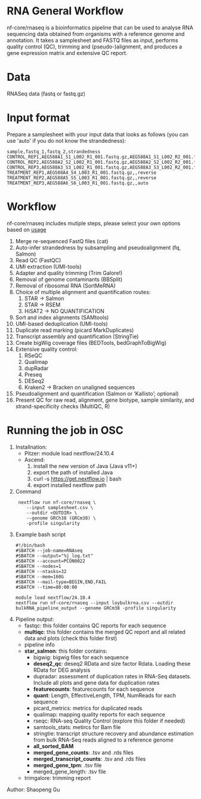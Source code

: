 # RNA General Workflow
nf-core/rnaseq is a bioinformatics pipeline that can be used to analyse RNA sequencing data obtained from organisms with a reference genome and annotation. It takes a samplesheet and FASTQ files as input, performs quality control (QC), trimming and (pseudo-)alignment, and produces a gene expression matrix and extensive QC report.
# Data
RNASeq data (fastq or fastq.gz)
# Input format
Prepare a samplesheet with your input data that looks as follows (you can use 'auto' if you do not know the strandedness):
```
sample,fastq_1,fastq_2,strandedness
CONTROL_REP1,AEG588A1_S1_L002_R1_001.fastq.gz,AEG588A1_S1_L002_R2_001.fastq.gz,forward
CONTROL_REP2,AEG588A2_S2_L002_R1_001.fastq.gz,AEG588A2_S2_L002_R2_001.fastq.gz,forward
CONTROL_REP3,AEG588A3_S3_L002_R1_001.fastq.gz,AEG588A3_S3_L002_R2_001.fastq.gz,auto
TREATMENT_REP1,AEG588A4_S4_L003_R1_001.fastq.gz,,reverse
TREATMENT_REP2,AEG588A5_S5_L003_R1_001.fastq.gz,,reverse
TREATMENT_REP3,AEG588A6_S6_L003_R1_001.fastq.gz,,auto
```
# Workflow
nf-core/rnaseq includes mutiple steps, please select your own options based on [usage](https://nf-co.re/rnaseq/usage)
1. Merge re-sequenced FastQ files (cat)
1. Auto-infer strandedness by subsampling and pseudoalignment (fq, Salmon)
1. Read QC (FastQC)
1. UMI extraction (UMI-tools)
1. Adapter and quality trimming (Trim Galore!)
1. Removal of genome contaminants (BBSplit)
1. Removal of ribosomal RNA (SortMeRNA)
1. Choice of multiple alignment and quantification routes:
    1. STAR -> Salmon
    1. STAR -> RSEM
    1. HiSAT2 -> NO QUANTIFICATION
1. Sort and index alignments (SAMtools)
1. UMI-based deduplication (UMI-tools)
1. Duplicate read marking (picard MarkDuplicates)
1. Transcript assembly and quantification (StringTie)
1. Create bigWig coverage files (BEDTools, bedGraphToBigWig)
1. Extensive quality control:
    1. RSeQC
    1. Qualimap
    1. dupRadar
    1. Preseq
    1. DESeq2
    1. Kraken2 -> Bracken on unaligned sequences 
1. Pseudoalignment and quantification (Salmon or ‘Kallisto’; optional)
1. Present QC for raw read, alignment, gene biotype, sample similarity, and strand-specificity checks (MultiQC, R)

# Running the job in OSC

1. Installnation:
   - Pitzer: module load nextflow/24.10.4
   - Ascend:
     1. install the new version of Java (Java v11+)
     2. export the path of installed Java
     3. curl -s https://get.nextflow.io | bash
     4. export installed nextflow path
3. Command
   ```
    nextflow run nf-core/rnaseq \
       --input samplesheet.csv \
       --outdir <OUTDIR> \
       --genome GRCh38 (GRCm38) \
       -profile singularity
   ```
4. Example bash script
   ```
   #!/bin/bash
   #SBATCH --job-name=RNAseq
   #SBATCH --output="%j_log.txt"
   #SBATCH --account=PCON0022
   #SBATCH --nodes=1
   #SBATCH --ntasks=32
   #SBATCH --mem=160G
   #SBATCH --mail-type=BEGIN,END,FAIL
   #SBATCH --time=80:00:00

   module load nextflow/24.10.4
   nextflow run nf-core/rnaseq --input loybulkrna.csv --outdir bulkRNA_pipeline_output --genome GRCm38 -profile singularity
   ```
4. Pipeline output:
   - fastqc: this folder contains QC reports for each sequence
   - **multiqc**: this folder contains the merged QC report and all related data and plots (check this folder first)
   - pipeline info
   - **star_salmon**: this folder contains:
     - bigwig: bigwig files for each sequence
     - **deseq2_qc**: deseq2 RData and size factor Rdata. Loading these RData for DEG analysis
     - dupradar: assessment of duplication rates in RNA-Seq datasets. Include all plots and gene data for duplication rates
     - **featurecounts**: featurecounts for each sequence
     - **quant**: Length, EffectiveLength, TPM, NumReads for each sequence
     - picard_metrics: metrics for duplicated reads
     - qualimap: mapping quality reports for each sequence
     - rseqc: RNA-seq Quality Control (explore this folder if needed)
     - samtools_stats: metircs for Bam file
     - stringtie: transcript structure recovery and abundance estimation from bulk RNA-Seq reads aligned to a reference genome
     - **all_sorted_BAM**
     - **merged_gene_counts**: .tsv and .rds files
     - **merged_transcript_counts**: .tsv and .rds files
     - **merged_gene_tpm**: .tsv file
     - merged_gene_length: .tsv file
   - trimgalore: trimming report

Author: Shaopeng Gu
